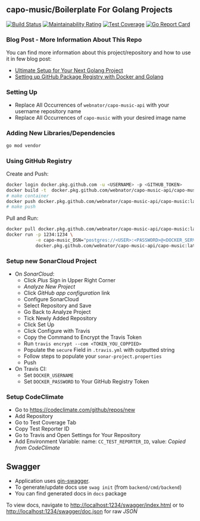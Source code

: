 ## capo-music/Boilerplate For Golang Projects

[![Build Status](https://travis-ci.com/webnator/capo-music-api.svg?branch=master)](https://travis-ci.com/webnator/capo-music-api)
[![Maintainability Rating](https://sonarcloud.io/api/project_badges/measure?project=MartinHeinz_go-project-capo-music&metric=sqale_rating)](https://sonarcloud.io/dashboard?id=MartinHeinz_go-project-capo-music)
[![Test Coverage](https://api.codeclimate.com/v1/badges/ec7ebefe63609984cb5c/test_coverage)](https://codeclimate.com/github/webnator/capo-music-api/test_coverage)
[![Go Report Card](https://goreportcard.com/badge/github.com/webnator/capo-music-api)](https://goreportcard.com/report/github.com/webnator/capo-music-api)

### Blog Post - More Information About This Repo

You can find more information about this project/repository and how to use it in few blog post:

- [Ultimate Setup for Your Next Golang Project](https://towardsdatascience.com/ultimate-setup-for-your-next-golang-project-1cc989ad2a96?source=friends_link&sk=2be68bb1ae993c17afc7d5c39a8be909)
- [Setting up GitHub Package Registry with Docker and Golang](https://towardsdatascience.com/setting-up-github-package-registry-with-docker-and-golang-7a75a2533139?source=friends_link&sk=0c5d6868219d828511627456604394e6)

### Setting Up
- Replace All Occurrences of `webnator/capo-music-api` with your username repository name
- Replace All Occurrences of `capo-music` with your desired image name


### Adding New Libraries/Dependencies
```bash
go mod vendor
```

### Using GitHub Registry

Create and Push:

```bash
docker login docker.pkg.github.com -u <USERNAME> -p <GITHUB_TOKEN>
docker build -t  docker.pkg.github.com/webnator/capo-music-api/capo-music:latest .
# make container
docker push docker.pkg.github.com/webnator/capo-music-api/capo-music:latest
# make push
```

Pull and Run:

```bash
docker pull docker.pkg.github.com/webnator/capo-music-api/capo-music:latest
docker run -p 1234:1234 \
           -e capo-music_DSN="postgres://<USER>:<PASSWORD>@<DOCKER_SERVICE/URL>:<PORT>/<DB>?sslmode=disable" \
           docker.pkg.github.com/webnator/capo-music-api/capo-music:latest
```

### Setup new SonarCloud Project

- On _SonarCloud_:
    - Click _Plus_ Sign in Upper Right Corner
    - _Analyze New Project_
    - Click _GitHub app configuration_ link
    - Configure SonarCloud
    - Select Repository and Save
    - Go Back to Analyze Project
    - Tick Newly Added Repository
    - Click Set Up
    - Click Configure with Travis
    - Copy the Command to Encrypt the Travis Token
    - Run `travis encrypt --com <TOKEN_YOU_COPPIED>`
    - Populate the `secure` Field in `.travis.yml` with outputted string
    - Follow steps to populate your `sonar-project.properties`
    - Push
- On Travis CI:
    - Set `DOCKER_USERNAME`
    - Set `DOCKER_PASSWORD` to Your GitHub Registry Token

### Setup CodeClimate
- Go to <https://codeclimate.com/github/repos/new>
- Add Repository
- Go to Test Coverage Tab
- Copy Test Reporter ID
- Go to Travis and Open Settings for Your Repository
- Add Environment Variable: name: `CC_TEST_REPORTER_ID`, value: _Copied from CodeClimate_

## Swagger

- Application uses [gin-swagger](https://github.com/swaggo/gin-swagger).
- To generate/update docs use `swag init` (from `backend/cmd/backend`)
- You can find generated docs in `docs` package

To view docs, navigate to <http://localhost:1234/swagger/index.html> or to <http://localhost:1234/swagger/doc.json> for raw _JSON_
